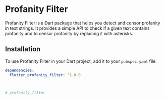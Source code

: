 # Profanity Filter

Profanity Filter is a Dart package that helps you detect and censor profanity in text strings. It provides a simple API to check if a given text contains profanity and to censor profanity by replacing it with asterisks.

## Installation

To use Profanity Filter in your Dart project, add it to your `pubspec.yaml` file:

```yaml
dependencies:
  flutter_profanity_filter: ^1.0.0



# profanity_filter
